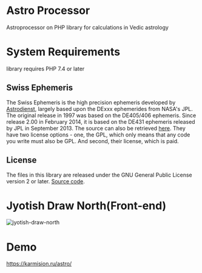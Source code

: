 # Astro Processor
Astroprocessor on PHP library for calculations in Vedic astrology 

# System Requirements
 library requires PHP 7.4 or later
 
## Swiss Ephemeris
The Swiss Ephemeris is the high precision ephemeris developed by [Astrodienst](http://www.astro.com/swisseph/swephinfo_e.htm), largely based upon the DExxx ephemerides from NASA's JPL. The original release in 1997 was based on the DE405/406 ephemeris. Since release 2.00 in February 2014, it is based on the DE431 ephemeris released by JPL in September 2013. The source can also be retrieved [here](http://www.astro.com/ftp/swisseph/).
They have two license options - one, the GPL, which only means that any code you write must also be GPL. And second, their license, which is paid.

## License
The files in this library are released under the GNU General Public License version 2 or later.
 [Source code](https://github.com/kunjara/jyotish ).

# Jyotish Draw North(Front-end)
![jyotish-draw-north](https://i.postimg.cc/jjrP5fX1/astro.png)

# Demo
https://karmision.ru/astro/ 
